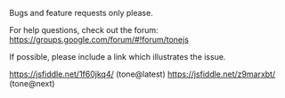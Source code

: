 Bugs and feature requests only please.

For help questions, check out the forum: https://groups.google.com/forum/#!forum/tonejs

If possible, please include a link which illustrates the issue.

https://jsfiddle.net/1f60jkq4/ (tone@latest)
https://jsfiddle.net/z9marxbt/ (tone@next)